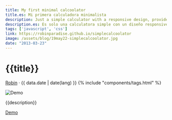 ```yaml
---
title: My first minimal calcoolator
title.es: Mi primera calculadora minimalista
description: Just a simple calculator with a responsive design, provides basic and some advanced mathematical functions useful for anybody. Shows the mathematical expression and the partial result. You can operate the calculator directly from your keyboard, as well as using the buttons with your mouse. Enjoy!
description.es: Es solo una calculatora simple con un diseño responsive, ofrece operaciones básicas y algunas avanzadas. Muestra la expresión matemática y el resultado parcial. Puedes operar directamente desde el teclado o desde los mismos botones y sin "eval()" 👺.
tags: ['javascript', 'css']
link: https://robinparadise.github.io/simplecalcoolator
image: /assets/blog/19may22-simplecalcoolator.jpg
date: "2013-03-23"
---
```


# {{title}}

<section>
  <a href="{{langPath}}/about.html" rel="author">Robin</a> · <time datetime="{{date}}">{{ data.date | date(lang) }}</time>
  {% include "components/tags.html" %}
</section>

![Demo]({{image}})

{{description}}


[Demo]({{link}})
